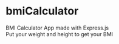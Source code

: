 # bmiCalculator
BMI Calculator App made with Express.js<br>
Put your weight and height to get your BMI
